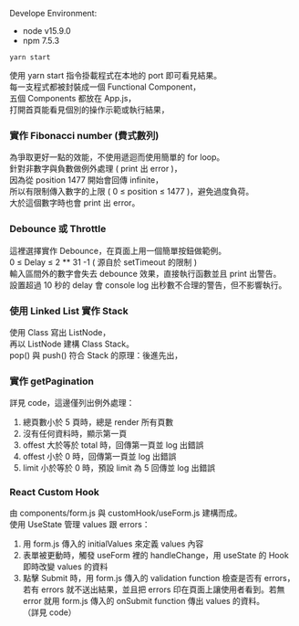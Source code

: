 Develope Environment:  
- node v15.9.0  
- npm 7.5.3  

 ```
 yarn start
 ```  
使用 yarn start 指令掛載程式在本地的 port 即可看見結果。  
每一支程式都被封裝成一個 Functional Component，  
五個 Components 都放在 App.js，  
打開首頁能看見個別的操作示範或執行結果，  

### 實作 Fibonacci number (費式數列)  
為爭取更好一點的效能，不使用遞迴而使用簡單的 for loop。  
針對非數字與負數做例外處理 ( print 出 error )，  
因為從 position 1477 開始會回傳 infinite，  
所以有限制傳入數字的上限 ( 0 ≤ position ≤ 1477 )，避免過度負荷。  
大於這個數字時也會 print 出 error。  

### Debounce 或 Throttle  
這裡選擇實作 Debounce，在頁面上用一個簡單按鈕做範例。  
0 ≤ Delay ≤ 2 ** 31 -1 ( 源自於 setTimeout 的限制 )  
輸入區間外的數字會失去 debounce 效果，直接執行函數並且 print 出警告。  
設置超過 10 秒的 delay 會 console log 出秒數不合理的警告，但不影響執行。  

### 使用 Linked List 實作 Stack   
使用 Class 寫出 ListNode，  
再以 ListNode 建構 Class Stack。  
pop() 與 push() 符合 Stack 的原理：後進先出，  

### 實作 getPagination  
詳見 code，這邊僅列出例外處理：  
1. 總頁數小於 5 頁時，總是 render 所有頁數  
2. 沒有任何資料時，顯示第一頁  
3. offest 大於等於 total 時，回傳第一頁並 log 出錯誤  
4. offest 小於 0 時，回傳第一頁並 log 出錯誤  
5. limit 小於等於 0 時，預設 limit 為 5 回傳並 log 出錯誤  

### React Custom Hook  
由 components/form.js 與 customHook/useForm.js 建構而成。  
使用 UseState 管理 values 跟 errors：  
1. 用 form.js 傳入的 initialValues 來定義 values 內容  
2. 表單被更動時，觸發 useForm 裡的 handleChange，用 useState 的 Hook 即時改變 values 的資料  
3. 點擊 Submit 時，用 form.js 傳入的 validation function 檢查是否有 errors，若有 errors 就不送出結果，並且把 errors 印在頁面上讓使用者看到。若無 error 就用 form.js 傳入的 onSubmit function 傳出 values 的資料。  
（詳見 code）

